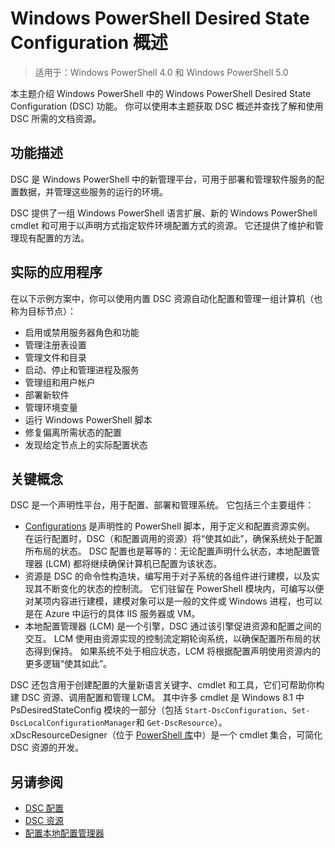 # Windows PowerShell Desired State Configuration 概述 

> 适用于：Windows PowerShell 4.0 和 Windows PowerShell 5.0

本主题介绍 Windows PowerShell 中的 Windows PowerShell Desired State Configuration (DSC) 功能。 你可以使用本主题获取 DSC 概述并查找了解和使用 DSC 所需的文档资源。

## 功能描述
DSC 是 Windows PowerShell 中的新管理平台，可用于部署和管理软件服务的配置数据，并管理这些服务的运行的环境。

DSC 提供了一组 Windows PowerShell 语言扩展、新的 Windows PowerShell cmdlet 和可用于以声明方式指定软件环境配置方式的资源。 它还提供了维护和管理现有配置的方法。

## 实际的应用程序
在以下示例方案中，你可以使用内置 DSC 资源自动化配置和管理一组计算机（也称为目标节点）：

* 启用或禁用服务器角色和功能
* 管理注册表设置
* 管理文件和目录
* 启动、停止和管理进程及服务
* 管理组和用户帐户
* 部署新软件
* 管理环境变量
* 运行 Windows PowerShell 脚本
* 修复偏离所需状态的配置
* 发现给定节点上的实际配置状态

## 关键概念
DSC 是一个声明性平台，用于配置、部署和管理系统。 它包括三个主要组件：

* [Configurations](configurations.md) 是声明性的 PowerShell 脚本，用于定义和配置资源实例。 在运行配置时，DSC（和配置调用的资源）将“使其如此”，确保系统处于配置所布局的状态。 DSC 配置也是幂等的：无论配置声明什么状态，本地配置管理器 (LCM) 都将继续确保计算机已配置为该状态。
* 资源是 DSC 的命令性构造块，编写用于对子系统的各组件进行建模，以及实现其不断变化的状态的控制流。 它们驻留在 PowerShell 模块内，可编写以便对某项内容进行建模，建模对象可以是一般的文件或 Windows 进程，也可以是在 Azure 中运行的具体 IIS 服务器或 VM。
* 本地配置管理器 (LCM) 是一个引擎，DSC 通过该引擎促进资源和配置之间的交互。 LCM 使用由资源实现的控制流定期轮询系统，以确保配置所布局的状态得到保持。 如果系统不处于相应状态，LCM 将根据配置声明使用资源内的更多逻辑“使其如此”。 

DSC 还包含用于创建配置的大量新语言关键字、cmdlet 和工具，它们可帮助你构建 DSC 资源、调用配置和管理 LCM。 其中许多 cmdlet 是 Windows 8.1 中 PsDesiredStateConfig 模块的一部分（包括 `Start-DscConfiguration`、`Set-DscLocalConfigurationManager`和 `Get-DscResource`）。 xDscResourceDesigner（位于 [PowerShell 库](https://www.powershellgallery.com/packages/xDSCResourceDesigner/)中）是一个 cmdlet 集合，可简化 DSC 资源的开发。

## 另请参阅
* [DSC 配置](configurations.md)
* [DSC 资源](resources.md)
* [配置本地配置管理器](metaconfig.md)

<!--HONumber=Feb16_HO4-->
